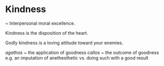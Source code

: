 # Kindness
~ Interpersonal moral excellence.


Kindness is the disposition of the heart.

Godly kindness is a loving attitude toward your enemies.


_agathos_ ~ the application of goodness
_callos_  ~ the outcome of goodness
e.g. an imputation of anethesthetic vs. doing such with a good result
